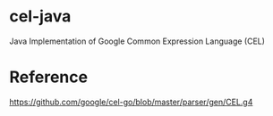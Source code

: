 # cel-java
Java Implementation of Google Common Expression Language (CEL)

# Reference
https://github.com/google/cel-go/blob/master/parser/gen/CEL.g4
